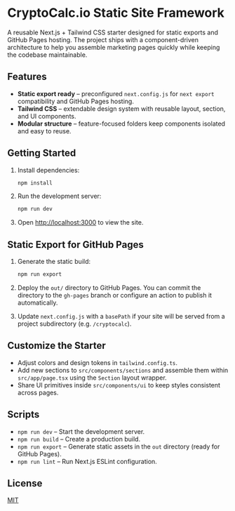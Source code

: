 # CryptoCalc.io Static Site Framework

A reusable Next.js + Tailwind CSS starter designed for static exports and GitHub Pages hosting. The project ships with a
component-driven architecture to help you assemble marketing pages quickly while keeping the codebase maintainable.

## Features

- **Static export ready** – preconfigured `next.config.js` for `next export` compatibility and GitHub Pages hosting.
- **Tailwind CSS** – extendable design system with reusable layout, section, and UI components.
- **Modular structure** – feature-focused folders keep components isolated and easy to reuse.

## Getting Started

1. Install dependencies:

   ```bash
   npm install
   ```

2. Run the development server:

   ```bash
   npm run dev
   ```

3. Open [http://localhost:3000](http://localhost:3000) to view the site.

## Static Export for GitHub Pages

1. Generate the static build:

   ```bash
   npm run export
   ```

2. Deploy the `out/` directory to GitHub Pages. You can commit the directory to the `gh-pages` branch or configure an
   action to publish it automatically.

3. Update `next.config.js` with a `basePath` if your site will be served from a project subdirectory (e.g. `/cryptocalc`).

## Customize the Starter

- Adjust colors and design tokens in `tailwind.config.ts`.
- Add new sections to `src/components/sections` and assemble them within `src/app/page.tsx` using the `Section` layout
  wrapper.
- Share UI primitives inside `src/components/ui` to keep styles consistent across pages.

## Scripts

- `npm run dev` – Start the development server.
- `npm run build` – Create a production build.
- `npm run export` – Generate static assets in the `out` directory (ready for GitHub Pages).
- `npm run lint` – Run Next.js ESLint configuration.

## License

[MIT](LICENSE)
